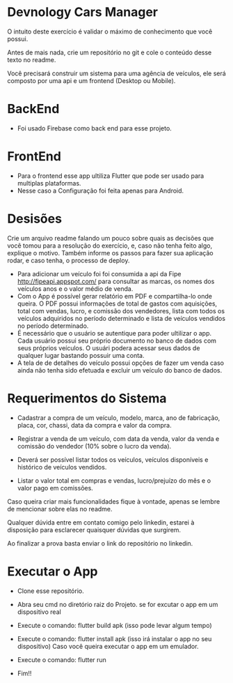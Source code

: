 # Devnology Cars Manager


O intuito deste exercício é validar o máximo de conhecimento que você possui.

Antes de mais nada, crie um repositório no git e cole o conteúdo desse texto no readme.

Você precisará construir um sistema para uma agência de veículos, ele será composto por uma api e um frontend (Desktop ou Mobile).
# BackEnd
- Foi usado Firebase como back end para esse projeto.
# FrontEnd 
- Para o frontend esse app ultiliza Flutter que pode ser usado para multiplas plataformas.
- Nesse caso a Configuração foi feita apenas para Android.




# Desisões
Crie um arquivo readme falando um pouco sobre quais as decisões que você tomou para a resolução do exercício, e, caso não tenha feito algo, explique o motivo. Também informe os passos para fazer sua aplicação rodar, e caso tenha, o processo de deploy.

- Para adicionar um veículo foi foi consumida a api da Fipe http://fipeapi.appspot.com/ para consultar as marcas, os nomes dos veículos anos e o valor médio de venda.
- Com o App é possível  gerar relatório em PDF e compartilha-lo onde queira.
O PDF possui informações de total de gastos com aquisições, total com vendas, lucro, e comissão dos vendedores, lista com todos os veículos adquiridos no período determinado e lista de veículos vendidos no período determinado.
- É necessário que o usuário se autentique para poder ultilizar o app.
Cada usuário possui seu próprio documento no banco de dados com seus próprios veículos.
O usuári podera acessar seus dados de qualquer lugar bastando possuir uma conta.
- A tela de de detalhes do veículo possui opções de fazer um venda caso ainda não tenha sido efetuada e 
excluir um veículo do banco de dados.

# Requerimentos do Sistema

- Cadastrar a compra de um veículo, modelo, marca, ano de fabricação, placa, cor, chassi, data da compra e valor da compra.

- Registrar a venda de um veículo, com data da venda, valor da venda e comissão do vendedor (10% sobre o lucro da venda).

- Deverá ser possível listar todos os veículos, veículos disponíveis e histórico de veículos vendidos.

- Listar o valor total em compras e vendas, lucro/prejuízo do mês e o valor pago em comissões.

Caso queira criar mais funcionalidades fique à vontade, apenas se lembre de mencionar sobre elas no readme.

Qualquer dúvida entre em contato comigo pelo linkedin, estarei à disposição para esclarecer quaisquer dúvidas que surgirem.

Ao finalizar a prova basta enviar o link do repositório no linkedin.

# Executar o App
- Clone esse repositório.
- Abra seu cmd no diretório raiz do Projeto.
se for excutar o app em um dispositivo real
- Execute o comando: flutter build apk (isso pode levar algum tempo)
- Execute o comando: flutter install apk (isso irá instalar o app no seu dispositivo)
Caso você queira executar o app em um emulador.
- Execute o comando: flutter run

- Fim!!